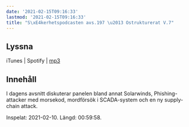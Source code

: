 ```yaml
---
date: '2021-02-15T09:16:33'
lastmod: '2021-02-15T09:16:33'
title: "S\xE4kerhetspodcasten avs.197 \u2013 Ostrukturerat V.7"
---
```

## Lyssna

iTunes \| Spotify \| [mp3](https://traffic.libsyn.com/secure/sakerhetspodcasten/Sakerhetspodcasten_2021-02-10.mp3)


## Innehåll

I dagens avsnitt diskuterar panelen bland annat Solarwinds, Phishing-attacker med
morsekod, mordförsök i SCADA-system och en ny supply-chain attack.

Inspelat: 2021-02-10. Längd: 00:59:58.
